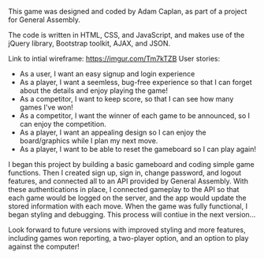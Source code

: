 This game was designed and coded by Adam Caplan, as part of a project for General Assembly.

The code is written in HTML, CSS, and JavaScript, and makes use of the jQuery library, Bootstrap toolkit, AJAX, and JSON.


Link to intial wireframe: https://imgur.com/Tm7kTZB
User stories:
  - As a user, I want an easy signup and login experience
  - As a player, I want a seemless, bug-free experience so that I can forget about the details and enjoy playing the game!
  - As a competitor, I want to keep score, so that I can see how many games I've won!
  - As a competitor, I want the winner of each game to be announced, so I can enjoy the competition.
  - As a player, I want an appealing design so I can enjoy the board/graphics while I plan my next move.
  - As a player, I want to be able to reset the gameboard so I can play again!

I began this project by building a basic gameboard and coding simple game functions. Then I created sign up, sign in, change password, and logout features, and connected all to an API provided by General Assembly. With these authentications in place, I connected gameplay to the API so that each game would be logged on the server, and the app would update the stored information with each move. When the game was fully functional, I began styling and debugging. This process will contiue in the next version...

Look forward to future versions with improved styling and more features, including games won reporting, a two-player option, and an option to play against the computer!
